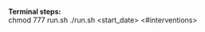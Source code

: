 
**Terminal steps:**<br/>
chmod 777 run.sh
./run.sh <username> <password> <start_date> <#interventions>
